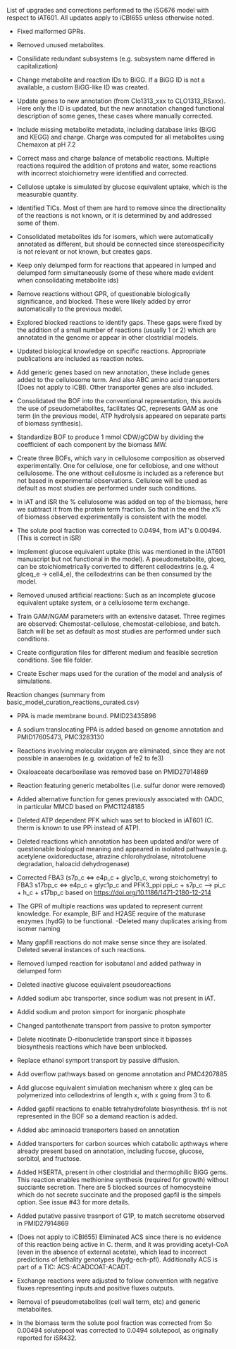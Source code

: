 List of upgrades and corrections performed to the iSG676 model with respect to iAT601. All updates apply to iCBI655 unless otherwise noted.

- Fixed malformed GPRs.
- Removed unused metabolites.
- Consilidate redundant subsystems (e.g. subsystem name differed in capitalization)

- Change metabolite and reaction IDs to BiGG. If a BiGG ID is not a available, a custom BiGG-like ID was created.
- Update genes to new annotation (from Clo1313\_xxx to CLO1313\_RSxxx). Here only the ID is updated, but the new annotation changed functional description of some genes, these cases where manually corrected.
- Include missing metabolite metadata, including database links (BiGG and KEGG) and charge. Charge was computed for all metabolites using Chemaxon at pH 7.2
- Correct mass and charge balance of metabolic reactions. Multiple reactions required the addition of protons and water, some reactions with incorrect stoichiometry were identified and corrected.

- Cellulose uptake is simulated by glucose equivalent uptake, which is the measurable quantity.

- Identified TICs. Most of them are hard to remove since the directionality of the reactions is not known, or it is determined by  and addressed some of them.

- Consolidated metabolites ids for isomers, which were automatically annotated as different, but should be connected since stereospecificity is not relevant or not known, but creates gaps.
- Keep only delumped form for reactions that appeared in lumped and delumped form simultaneously (some of these where made evident when consolidating metabolite ids)
- Remove reactions without GPR, of questionable biologically significance, and blocked. These were likely added by error automatically to the previous model.

- Explored blocked reactions to identify gaps. These gaps were fixed by the addition of a small number of reactions (usually 1 or 2) which are annotated in the genome or appear in other clostridial models.


- Updated biological knowledge on specific reactions. Appropriate publications are included as reaction notes.

- Add generic genes based on new annotation, these include genes added to the cellulosome term. And also ABC amino acid transporters (Does not apply to  iCBI). Other transporter genes are also included.

- Consolidated the BOF into the conventional representation, this avoids the use of pseudometabolites, facilitates QC, represents GAM as one term (in the previous model, ATP hydrolysis appeared on separate parts of biomass synthesis).

- Standardize BOF to produce 1 mmol CDW/gCDW by dividing the coefficient of each component by the biomass MW.

- Create three BOFs, which vary in cellulosome composition as observed experimentally. One for cellulose, one for cellobiose, and one without cellulosome. The one without cellulosme is included as a reference but not based in experimental observations. Cellulose will be used as default as most studies are performed under such conditions.

- In iAT and iSR the % cellulosome was added on top of the biomass, here we subtract it from the protein term fraction. So that in the end the x% of biomass observed experimentally is consistent with the model.

- The solute pool fraction was corrected to 0.0494, from iAT's 0.00494. (This is correct in iSR)

- Implement glucose equivalent uptake (this was mentioned in the iAT601 manuscript but not functional in the model). A pseudometabolite, glceq, can be stoichiometrically converted to different cellodextrins (e.g. 4 glceq\_e -> cell4\_e), the cellodextrins can be then consumed by the model.

- Removed unused artificial reactions: Such as an incomplete glucose equivalent uptake system, or a cellulosome term exchange.

- Train GAM/NGAM parameters with an extensive dataset. Three regimes are observed: Chemostat-cellulose, chemostat-cellobiose, and batch. Batch will be set as default as most studies are performed under such conditions.

- Create configuration files for different medium and feasible secretion conditions. See file folder.

- Create Escher maps used for the curation of the model and analysis of simulations.

Reaction changes (summary from basic\_model\_curation\_reactions\_curated.csv)

- PPA is made membrane bound. PMID23435896
- A sodium translocating PPA is added based on genome annotation and  PMID17605473, PMC3283130
- Reactions involving molecular oxygen are eliminated, since they are not possible in anaerobes (e.g. oxidation of fe2 to fe3)
- Oxaloaceate decarboxilase was removed base on PMID27914869
- Reaction featuring generic metabolites (i.e. sulfur donor were removed)
- Added alternative function for genes previously associated with OADC, in particular MMCD based on PMC11248185
- Deleted ATP dependent PFK which was set to blocked in iAT601 (C. therm is known to use PPi instead of ATP).
- Deleted reactions which annotation has been updated and/or were of questionable biological meaning and appeared in isolated pathways(e.g. acetylene oxidoreductase, atrazine chlorohydrolase, nitrotoluene degradation, haloacid dehydrogenase)
- Corrected FBA3 (s7p_c <=> e4p_c + glyc1p_c, wrong stoichometry) to FBA3 s17bp_c <=> e4p_c +  glyc1p_c and PFK3_ppi ppi_c + s7p_c --> pi_c + h_c + s17bp_c based on https://doi.org/10.1186/1471-2180-12-214
- The GPR of multiple reactions was updated to represent current knowledge. For example, BIF and H2ASE require of the maturase enzymes (hydG) to be functional.
-Deleted many duplicates arising from isomer naming

- Many gapfill reactions do not make sense since they are isolated. Deleted several instances of such reactions.
- Removed lumped reaction for isobutanol and added pathway in delumped form
- Deleted inactive glucose equivalent pseudoreactions
- Added sodium abc transporter, since sodium was not present in iAT.
- Addid sodium and proton simport for inorganic phosphate
- Changed pantothenate transport from passive to proton symporter
- Delete nicotinate D-ribonucletide transport since it bipasses biosynthesis reactions which have been unblocked.
- Replace ethanol symport transport by passive diffusion.
- Add overflow pathways based on genome annotation and PMC4207885
- Add glucose equivalent simulation mechanism where x gleq can be polymerized into cellodextrins of length x, with x going from 3 to 6.
- Added gapfil reactions to enable tetrahydrofolate biosynthesis. thf is not represented in the BOF so a demand reaction is added.
- Added abc aminoacid transporters based on annotation
- Added transporters for carbon sources which catabolic apthways where already present based on annotation, including fucose, glucose, sorbitol, and fructose.
- Added HSERTA, present in other clostridial and thermophilic BiGG gems. This reaction enables methionine synthesis (required for growth) without succiante secretion. There are 5 blocked sources of homocysteine which do not secrete succinate and  the proposed gapfil is the simpels option. See issue #43 for more details.
- Added putative passive trasnport of G1P, to match secretome observed in
PMID27914869
- (Does not apply to iCBI655) Eliminated ACS since there is no evidence of this reaction being active in C. therm, and it was providing acetyl-CoA (even in the absence of external acetate), which lead to incorrect predictions of lethality genotypes (hydg-ech-pfl). Additionally ACS is part of a TIC: ACS-ACADCOAT-ACADT.

- Exchange reactions were adjusted to follow convention with negative fluxes representing inputs and positive fluxes outputs.

- Removal of pseudometabolites (cell wall term, etc) and generic metabolites.

- In the biomass term the solute pool fraction was corrected from So 0.00494 solutepool was corrected to 0.0494 solutepool, as originally reported for iSR432.

